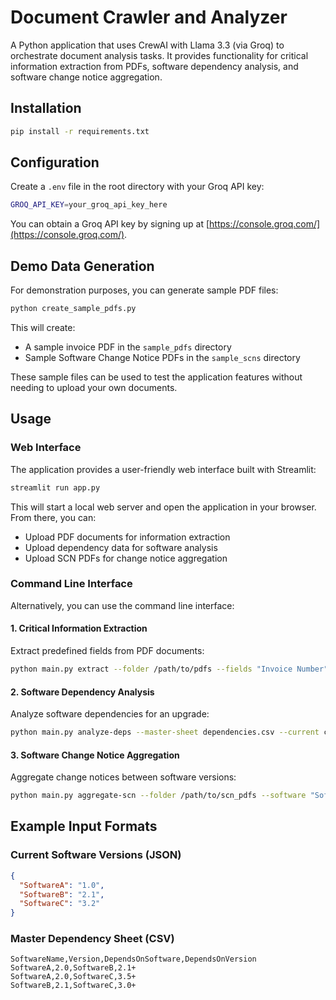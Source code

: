 # Document Crawler and Analyzer

A Python application that uses CrewAI with Llama 3.3 (via Groq) to orchestrate document analysis tasks. It provides functionality for critical information extraction from PDFs, software dependency analysis, and software change notice aggregation.

## Installation

```bash
pip install -r requirements.txt
```

## Configuration

Create a `.env` file in the root directory with your Groq API key:

```bash
GROQ_API_KEY=your_groq_api_key_here
```

You can obtain a Groq API key by signing up at [https://console.groq.com/](https://console.groq.com/).

## Demo Data Generation

For demonstration purposes, you can generate sample PDF files:

```bash
python create_sample_pdfs.py
```

This will create:
- A sample invoice PDF in the `sample_pdfs` directory
- Sample Software Change Notice PDFs in the `sample_scns` directory

These sample files can be used to test the application features without needing to upload your own documents.

## Usage

### Web Interface

The application provides a user-friendly web interface built with Streamlit:

```bash
streamlit run app.py
```

This will start a local web server and open the application in your browser. From there, you can:
- Upload PDF documents for information extraction
- Upload dependency data for software analysis
- Upload SCN PDFs for change notice aggregation

### Command Line Interface

Alternatively, you can use the command line interface:

#### 1. Critical Information Extraction

Extract predefined fields from PDF documents:

```bash
python main.py extract --folder /path/to/pdfs --fields "Invoice Number" "Date" "Total Amount" --output extracted_data.csv
```

#### 2. Software Dependency Analysis

Analyze software dependencies for an upgrade:

```bash
python main.py analyze-deps --master-sheet dependencies.csv --current current_versions.json --software "SoftwareA" --target-version "2.0" --criteria minimum_changes
```

#### 3. Software Change Notice Aggregation

Aggregate change notices between software versions:

```bash
python main.py aggregate-scn --folder /path/to/scn_pdfs --software "SoftwareX" --current-version "1.0" --target-version "1.5" --output changes.md
```

## Example Input Formats

### Current Software Versions (JSON)

```json
{
  "SoftwareA": "1.0",
  "SoftwareB": "2.1",
  "SoftwareC": "3.2"
}
```

### Master Dependency Sheet (CSV)

```csv
SoftwareName,Version,DependsOnSoftware,DependsOnVersion
SoftwareA,2.0,SoftwareB,2.1+
SoftwareA,2.0,SoftwareC,3.5+
SoftwareB,2.1,SoftwareC,3.0+
``` 